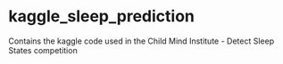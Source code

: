 # kaggle_sleep_prediction
Contains the kaggle code used in the Child Mind Institute - Detect Sleep States competition
